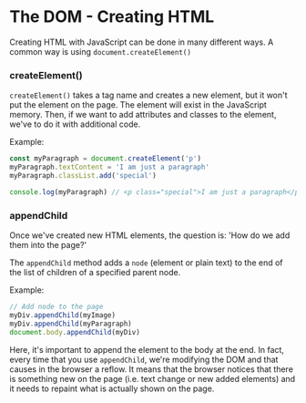 # The DOM - Creating HTML

Creating HTML with JavaScript can be done in many different ways.
A common way is using `document.createElement()`

### createElement()

`createElement()` takes a tag name and creates a new element, but it won't put the element on the page.
The element will exist in the JavaScript memory. Then, if we want to add attributes and classes to the element, we've to do it with additional code.

Example:

```js
const myParagraph = document.createElement('p')
myParagraph.textContent = 'I am just a paragraph'
myParagraph.classList.add('special')

console.log(myParagraph) // <p class="special">I am just a paragraph</p>
```

### appendChild

Once we've created new HTML elements, the question is: 'How do we add them into the page?'

The `appendChild` method adds a `node` (element or plain text) to the end of the list of children of a specified parent node.

Example:

```js
// Add node to the page
myDiv.appendChild(myImage)
myDiv.appendChild(myParagraph)
document.body.appendChild(myDiv)
```

Here, it's important to append the element to the body at the end.
In fact, every time that you use `appendChild`, we're modifying the DOM and that causes in the browser a reflow.
It means that the browser notices that there is something new on the page (i.e. text change or new added elements) and it needs to repaint what is actually shown on the page.
